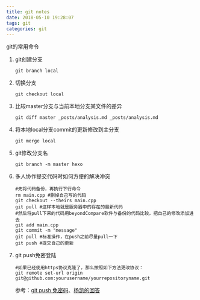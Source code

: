 ```yaml
---
title: git notes
date: 2018-05-10 19:28:07
tags: git
categories: git
---
```


git的常用命令

<!--more-->

1. git创建分支

   ```shell
   git branch local
   ```

2. 切换分支

   ```shell
   git checkout local
   ```

3. 比较master分支与当前本地分支某文件的差异

   ```shell
   git diff master _posts/analysis.md _posts/analysis.md
   ```

4. 将本地local分支commit的更新修改到主分支

   ```shell
   git merge local
   ```

5. git修改分支名

   ```shell
   git branch -m master hexo
   ```

6. 多人协作提交代码时如何方便的解决冲突

   ```shell
   #先将代码备份，再执行下行命令
   rm main.cpp #删掉自己写的代码
   git checkout --theirs main.cpp
   git pull #这样本地就是服务器中的存在的最新代码
   #然后将pull下来的代码用beyondCompare软件与备份的代码比较，把自己的修改添加进去
   git add main.cpp 
   git commit -m "message"
   git pull #标准操作，在push之前尽量pull一下
   git push #提交自己的更新
   ```

7. git push免密登陆

   ```shell
   #如果已经使用https协议克隆了，那么按照如下方法更改协议： 
   git remote set-url origin git@github.com:yourusername/yourrepositoryname.git
   ```

   参考：[git push 免密码](https://bryceyang.github.io/blog/2017/05/25/Tips/#heading-git-push-%E5%85%8D%E5%AF%86%E7%A0%[81)、[杨凯的回答](https://www.zhihu.com/question/31836445)